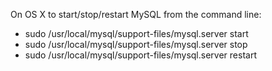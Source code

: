On OS X to start/stop/restart MySQL from the command line:

- sudo /usr/local/mysql/support-files/mysql.server start
- sudo /usr/local/mysql/support-files/mysql.server stop
- sudo /usr/local/mysql/support-files/mysql.server restart
